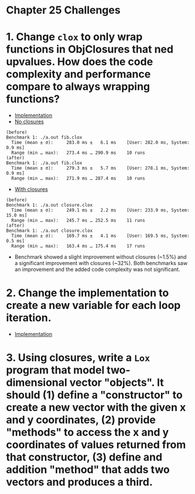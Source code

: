Chapter 25 Challenges
=====================

# 1. Change `clox` to only wrap functions in ObjClosures that ned upvalues. How does the code complexity and performance compare to always wrapping functions?

* [Implementation](./upvalue-only-closure/)
* [No closures](./upvalue-only-closure/fib.clox)
```
(before)
Benchmark 1: ./a.out fib.clox
  Time (mean ± σ):     283.0 ms ±   6.1 ms    [User: 282.0 ms, System: 0.9 ms]
  Range (min … max):   273.4 ms … 290.9 ms    10 runs
(after)
Benchmark 1: ./a.out fib.clox
  Time (mean ± σ):     279.3 ms ±   5.7 ms    [User: 278.1 ms, System: 0.9 ms]
  Range (min … max):   271.9 ms … 287.4 ms    10 runs
```
* [With closures](./upvalue-only-closure/closure.clox)
```
(before)
Benchmark 1: ./a.out closure.clox
  Time (mean ± σ):     249.1 ms ±   2.2 ms    [User: 233.9 ms, System: 15.0 ms]
  Range (min … max):   245.7 ms … 252.5 ms    11 runs
(after)
Benchmark 1: ./a.out closure.clox
  Time (mean ± σ):     169.7 ms ±   4.1 ms    [User: 169.5 ms, System: 0.5 ms]
  Range (min … max):   163.4 ms … 175.4 ms    17 runs
```
* Benchmark showed a slight improvement without closures (~1.5%) and a significant improvement with closures (~32%). Both benchmarks saw an improvement and the added code complexity was not significant.

# 2. Change the implementation to create a new variable for each loop iteration.

* [Implementation](./loop-iteration-variable/)

# 3. Using closures, write a `Lox` program that model two-dimensional vector "objects". It should (1) define a "constructor" to create a new vector with the given x and y coordinates, (2) provide "methods" to access the x and y coordinates of values returned from that constructor, (3) define and addition "method" that adds two vectors and produces a third.

